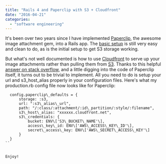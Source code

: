 ```yaml
---
title: "Rails 4 and Paperclip with S3 + Cloudfront"
date: "2016-04-21"
categories: 
  - "software engineering"
---
```


It's been over two years since I have implemented [Paperclip](https://github.com/thoughtbot/paperclip), the awesome image attachment gem, into a Rails app. The [basic setup](https://github.com/thoughtbot/paperclip#quick-start) is still very easy and clean to do, as is the initial setup to get S3 storage working.

But what's not well documented is how to use [Cloudfront](https://aws.amazon.com/cloudfront/) to serve up your image attachments rather than pulling them from [S3](https://aws.amazon.com/s3/). Thanks to this helpful [answer on stack overflow](http://stackoverflow.com/questions/32077746/rails-4-use-cloudfront-with-paperclip), and a little digging into the code of Paperclip itself, it turns out to be trivial to implement. All you need to do is setup your url and s3\_host\_alias properly in your configuration files. Here's what my production.rb config file now looks like for Paperclip:
````
  config.paperclip\_defaults = {
      storage: :s3,
      url: ":s3\_alias\_url",
      path: "/:class/:attachment/:id\_partition/:style/:filename",
      s3\_host\_alias: "xxxxxx.cloudfront.net",
      s3\_credentials: {
          bucket: ENV\['S3\_BUCKET\_NAME'\],
          access\_key\_id: ENV\['AWS\_ACCESS\_KEY\_ID'\],
          secret\_access\_key: ENV\['AWS\_SECRET\_ACCESS\_KEY'\]
      }
  }
``
 

Enjoy!
